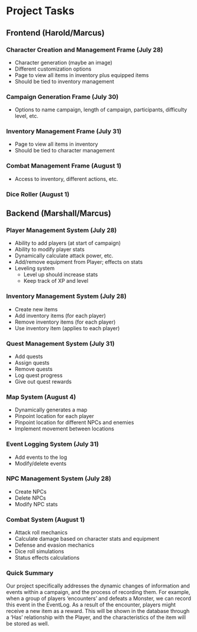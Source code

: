 # Project Tasks

## Frontend (Harold/Marcus)

### Character Creation and Management Frame (July 28)
- Character generation (maybe an image)
- Different customization options
- Page to view all items in inventory plus equipped items
- Should be tied to inventory management

### Campaign Generation Frame (July 30)
- Options to name campaign, length of campaign, participants, difficulty level, etc.

### Inventory Management Frame (July 31)
- Page to view all items in inventory
- Should be tied to character management

### Combat Management Frame (August 1)
- Access to inventory, different actions, etc.

### Dice Roller (August 1)

## Backend (Marshall/Marcus)

### Player Management System (July 28)
- Ability to add players (at start of campaign)
- Ability to modify player stats
- Dynamically calculate attack power, etc.
- Add/remove equipment from Player; effects on stats
- Leveling system
  - Level up should increase stats
  - Keep track of XP and level

### Inventory Management System (July 28)
- Create new items
- Add inventory items (for each player)
- Remove inventory items (for each player)
- Use inventory item (applies to each player)

### Quest Management System (July 31)
- Add quests
- Assign quests
- Remove quests
- Log quest progress
- Give out quest rewards

### Map System (August 4)
- Dynamically generates a map
- Pinpoint location for each player
- Pinpoint location for different NPCs and enemies
- Implement movement between locations

### Event Logging System (July 31)
- Add events to the log
- Modify/delete events

### NPC Management System (July 28)
- Create NPCs
- Delete NPCs
- Modify NPC stats

### Combat System (August 1)
- Attack roll mechanics
- Calculate damage based on character stats and equipment
- Defense and evasion mechanics
- Dice roll simulations
- Status effects calculations

### Quick Summary 
Our project specifically addresses the dynamic changes of information and events within a campaign, and the process of recording them. For example, when a group of players ‘encounters’ and defeats a Monster, we can record this event in the EventLog. As a result of the encounter, players might receive a new item as a reward. This will be shown in the database through a ‘Has’ relationship with the Player, and the characteristics of the item will be stored as well.
